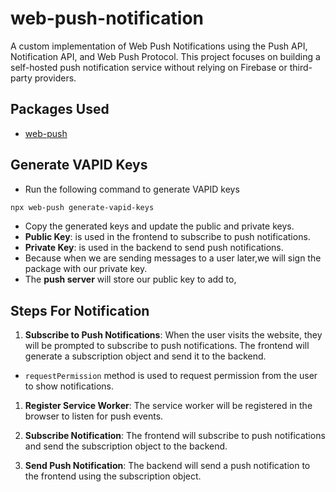 # web-push-notification

A custom implementation of Web Push Notifications using the Push API, Notification API, and Web Push Protocol. This project focuses on building a self-hosted push notification service without relying on Firebase or third-party providers.

## Packages Used

- [web-push](https://www.npmjs.com/package/web-push)

## Generate VAPID Keys

- Run the following command to generate VAPID keys

```bash
npx web-push generate-vapid-keys
```
- Copy the generated keys and update the public and private keys.
- **Public Key**: is used in the frontend to subscribe to push notifications.
- **Private Key**: is used in the backend to send push notifications.
- Because when we are sending messages to a user later,we will sign the package with our private key.
- The **push server** will store our public key to add to,


## Steps For Notification

1. **Subscribe to Push Notifications**: When the user visits the website, they will be prompted to subscribe to push notifications. The frontend will generate a subscription object and send it to the backend. 
  - `requestPermission` method is used to request permission from the user to show notifications.
1. **Register Service Worker**: The service worker will be registered in the browser to listen for push events.

1. **Subscribe Notification**: The frontend will subscribe to push notifications and send the subscription object to the backend.

1. **Send Push Notification**: The backend will send a push notification to the frontend using the subscription object.